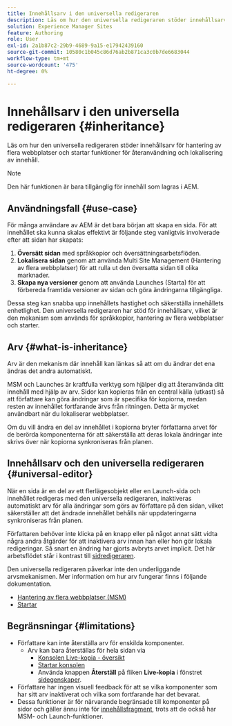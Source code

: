 ```yaml
---
title: Innehållsarv i den universella redigeraren
description: Läs om hur den universella redigeraren stöder innehållsarv för hantering av flera webbplatser och startar funktioner för återanvändning och lokalisering av innehåll.
solution: Experience Manager Sites
feature: Authoring
role: User
exl-id: 2a1b87c2-29b9-4689-9a15-e17942439160
source-git-commit: 10580c1b045c86d76ab2b871ca3c0b7de6683044
workflow-type: tm+mt
source-wordcount: '475'
ht-degree: 0%

---
```


# Innehållsarv i den universella redigeraren {#inheritance}

Läs om hur den universella redigeraren stöder innehållsarv för hantering av flera webbplatser och startar funktioner för återanvändning och lokalisering av innehåll.

>[!NOTE]
>
>Den här funktionen är bara tillgänglig för innehåll som lagras i AEM.

## Användningsfall {#use-case}

För många användare av AEM är det bara början att skapa en sida. För att innehållet ska kunna skalas effektivt är följande steg vanligtvis involverade efter att sidan har skapats:

1. **Översätt sidan** med språkkopior och översättningsarbetsflöden.
1. **Lokalisera sidan** genom att använda Multi Site Management (Hantering av flera webbplatser) för att rulla ut den översatta sidan till olika marknader.
1. **Skapa nya versioner** genom att använda Launches (Starta) för att förbereda framtida versioner av sidan och göra ändringarna tillgängliga.

Dessa steg kan snabba upp innehållets hastighet och säkerställa innehållets enhetlighet. Den universella redigeraren har stöd för innehållsarv, vilket är den mekanism som används för språkkopior, hantering av flera webbplatser och starter.

## Arv {#what-is-inheritance}

Arv är den mekanism där innehåll kan länkas så att om du ändrar det ena ändras det andra automatiskt.

MSM och Launches är kraftfulla verktyg som hjälper dig att återanvända ditt innehåll med hjälp av arv. Sidor kan kopieras från en central källa (utkast) så att författare kan göra ändringar som är specifika för kopiorna, medan resten av innehållet fortfarande ärvs från ritningen. Detta är mycket användbart när du lokaliserar webbplatser.

Om du vill ändra en del av innehållet i kopiorna bryter författarna arvet för de berörda komponenterna för att säkerställa att deras lokala ändringar inte skrivs över när kopiorna synkroniseras från planen.

## Innehållsarv och den universella redigeraren {#universal-editor}

När en sida är en del av ett flerlägesobjekt eller en Launch-sida och innehållet redigeras med den universella redigeraren, inaktiveras automatiskt arv för alla ändringar som görs av författare på den sidan, vilket säkerställer att det ändrade innehållet behålls när uppdateringarna synkroniseras från planen.

Författaren behöver inte klicka på en knapp eller på något annat sätt vidta några andra åtgärder för att inaktivera arv innan han eller hon gör lokala redigeringar. Så snart en ändring har gjorts avbryts arvet implicit. Det här arbetsflödet står i kontrast till [sidredigeraren](/help/sites-cloud/authoring/page-editor/edit-content.md#inherited-components).

Den universella redigeraren påverkar inte den underliggande arvsmekanismen. Mer information om hur arv fungerar finns i följande dokumentation.

* [Hantering av flera webbplatser (MSM)](/help/sites-cloud/administering/msm/overview.md)
* [Startar](/help/sites-cloud/authoring/launches/overview.md)

## Begränsningar {#limitations}

* Författare kan inte återställa arv för enskilda komponenter.
   * Arv kan bara återställas för hela sidan via
      * [Konsolen Live-kopia - översikt](/help/sites-cloud/administering/msm/live-copy-overview.md)
      * [Startar konsolen](/help/sites-cloud/authoring/launches/overview.md#the-launches-console)
      * Använda knappen **Återställ** på fliken **Live-kopia** i fönstret [sidegenskaper](/help/sites-cloud/authoring/sites-console/page-properties.md).
* Författare har ingen visuell feedback för att se vilka komponenter som har sitt arv inaktiverat och vilka som fortfarande har det bevarat.
* Dessa funktioner är för närvarande begränsade till komponenter på sidor och gäller ännu inte för [innehållsfragment](/help/sites-cloud/administering/content-fragments/overview.md), trots att de också har MSM- och Launch-funktioner.
